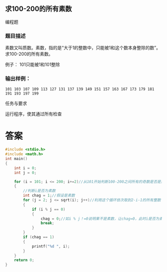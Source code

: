## 求100-200的所有素数

编程题

### 题目描述

素数又叫质数。素数，指的是“大于1的整数中，只能被1和这个数本身整除的数”。求100-200的所有素数。

例子：
101只能被1和101整除

### 输出样例：

```
101 103 107 109 113 127 131 137 139 149 151 157 163 167 173 179 181 191 193 197 199 
```

任务与要求

运行程序，使其通过所有检查

# 答案
```c
#include <stdio.h>
#include <math.h>
int main()
{
	int i = 0;
	int j = 0;

	for (i = 101; i <= 200; i+=2)//从101开始判断100-200之间所有的奇数是否是素数
	{
		//判断i是否为素数
		int chag = 1;//假设是素数
		for (j = 2; j <= sqrt(i); j++)//利用这个循环依次取到2-i-1的所有整数
		{
			if (i % j == 0)
			{
				chag = 0;//如i % j！=0说明果不是素数，让chag=0，此时i是否为素数判断完毕，可以终止这个循环，判断下一个数字是否为素数
				break;
			}
		}
		if (chag == 1)
		{
			printf("%d ", i);
		}
	}
	return 0;
}
```